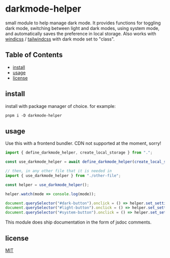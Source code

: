 # darkmode-helper <!-- omit in toc -->

small module to help manage dark mode. It provides functions for toggling dark mode, switching between light and dark modes, using system mode, and automatically saves the preference in local storage. Also works with [windicss] / [tailwindcss] with dark mode set to "class".

## Table of Contents <!-- omit in toc -->

- [install](#install)
- [usage](#usage)
- [license](#license)

## install

install with package manager of choice. for example:

```txt
pnpm i -D darkmode-helper
```

## usage

Use this with a frontend bundler. CDN not supported at the moment, sorry!

```ts
import { define_darkmode_helper, create_local_storage } from ".";

const use_darkmode_helper = await define_darkmode_helper(create_local_storage());

// then, in any other file that it is needed in
import { use_darkmode_helper } from "./other-file";

const helper = use_darkmode_helper();

helper.watch(mode => console.log(mode));

document.querySelector("#dark-button").onclick = () => helper.set_setting("dark");
document.querySelector("#light-button").onclick = () => helper.set_setting("light");
document.querySelector("#system-button").onclick = () => helper.set_setting("system");
```

This module does ship documentation in the form of jsdoc comments.

## license

[MIT](LICENSE)

[windicss]: https://windicss.org
[tailwindcss]: https://tailwindcss.com/
